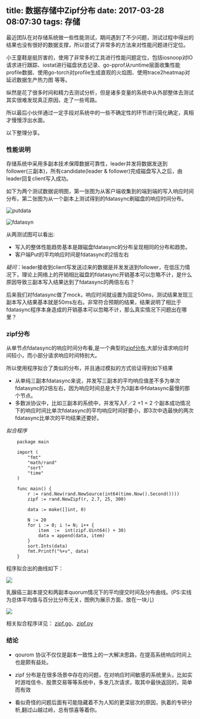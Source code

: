 title: 数据存储中Zipf分布
date: 2017-03-28 08:07:30
tags: 存储
---

最近团队在对存储系统做一些性能测试，期间遇到了不少问题，测试过程中得出的结果也没有很好的数据支撑，所以尝试了非常多的方法来对性能问题进行定位。

小王童鞋是挺厉害的，使用了非常多的工具进行性能问题定位，包括iosnoop对IO请求进行跟踪、iostat进行磁盘状态记录、go-pprof从runtime层面收集性能profile数据、使用go-torch对profile生成直观的火焰图、使用trace2heatmap对延迟数据生产热力图 等等。

纵然是花了很多时间和精力去测试分析，但是诸多变量的系统中从外部整体去测试其实很难发现真正原因，走了一些弯路。

所以最后小伙伴通过一定手段对系统中的一些不确定性的环节进行简化确定，真相才慢慢浮出水面。

以下整理分享。

### 性能说明

存储系统中采用多副本技术保障数据可靠性，leader并发将数据发送到follower(三副本)，所有candidate(leader & follower)完成磁盘写入之后，由leader回复client写入成功。

如下为两个测试数据说明图，第一张图为从客户端收集到的端到端的写入响应时间分布，第二张图为从一个副本上测试得到的fdatasync刷磁盘的响应时间分布。

![putdata](http://tompublic.nos-eastchina1.126.net/putdata.jpg)

![fdatasyn](http://tompublic.nos-eastchina1.126.net/fdatasync.jpg)

从两测试图可以看出:

* 写入的整体性能趋势基本是跟磁盘fdatasync的分布呈现相同的分布和趋势。 
* 客户端Put的平均响应时间是fdatasync的2倍左右

*疑问*：leader接收到client写发送过来的数据是并发发送到follower，在低压力情况下，理论上网络上的开销相比磁盘的fdatasync开销基本可以忽略不计，是什么原因导致三副本写入结果达到了fdatasync的两倍左右？

后来我们对fdatasync做了mock，响应时间就设置为固定50ms，测试结果发现三副本写入结果基本就是50ms左右。非常符合预期的结果，结果说明了相比于fdatasync程序本身造成的开销基本可以忽略不计，那么真实情况下问题出在哪里？

### zipf分布

从单节点fdatasync的响应时间分布看,是一个典型的[zipf分布](https://zh.wikipedia.org/zh-cn/齊夫定律),大部分请求响应时间较小，而小部分请求响应时间特别大。

所以使用程序拟合了类似的分布，并且通过模拟的方式验证得到如下结果

* 从单纯三副本fdatasync来说，并发写三副本的平均响应值差不多为单次fdatasync的2倍左右，因为响应时间总是大于为3副本中fdatasync最慢的那个节点。
* 多数派协议中，比如三副本的系统中，并发写入F／2 +1 = 2 个副本成功情况下的响应时间比单次fdatasync的平均响应时间好要小，即3次中选最快的两次fdatasync比单次的平均结果还要好。 
	
*拟合程序*

```
	package main
	
	import (
	    "fmt"
	    "math/rand"
	    "sort"
	    "time"
	)
	
	func main() {
	    r := rand.New(rand.NewSource(int64(time.Now().Second())))
	    zipf := rand.NewZipf(r, 2.7, 25, 300)
	
	    data := make([]int, 0)
	
	    N := 20
	    for i := 0; i != N; i++ {
	        item  :=  int(zipf.Uint64() + 30)
	        data = append(data, item)
	    }
	    sort.Ints(data)
	    fmt.Printf("%+v", data)
	}
```

程序拟合出的曲线如下：

![](http://tompublic.nos-eastchina1.126.net/zipf-simu.png)

乳腺癌三副本提交和两副本quorum情况下的平均提交时间及分布曲线。(PS:实线为总体平均值与百分比分布无关，图例为展示方面，放在一块儿)

![](http://tompublic.nos-eastchina1.126.net/zipf_avg_simu.png)

相关拟合程序详见： [zipf.go](https://github.com/work-jlsun/work-jlsun.github.io/blob/source/code/zipf.go)、[zipf.py](https://github.com/work-jlsun/work-jlsun.github.io/blob/source/code/zipf.py)

### 结论

* qourom 协议不仅仅是副本一致性上的一大解决思路，在提高系统响应时间上也是颇有益处。

* zipf 分布是在很多场景中存在的问题，在对响应时间敏感的系统里头，比如实时游戏信令、股票交易等等系统中，多发几次请求，取其中最快返回的，简单而有效

* 看似奇怪的问题后面有可能隐藏着不为人知的更深层次的原因，执着的专研分析,翻过山越过岭，总有惊喜等着你。



